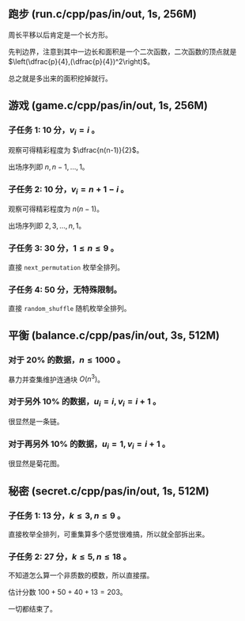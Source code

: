 ## 跑步 (run.c/cpp/pas/in/out, 1s, 256M)

周长平移以后肯定是一个长方形。

先判边界，注意到其中一边长和面积是一个二次函数，二次函数的顶点就是 $\left(\dfrac{p}{4},(\dfrac{p}{4})^2\right)$。

总之就是多出来的面积挖掉就行。

## 游戏 (game.c/cpp/pas/in/out, 1s, 256M)

### 子任务 1: $10$ 分，$v_i=i$ 。

观察可得精彩程度为 $\dfrac{n(n-1)}{2}$。

出场序列即 $n,n-1,\dots,1$。

### 子任务 2: $10$ 分，$v_i=n+1-i$ 。

观察可得精彩程度为 $n(n-1)$。

出场序列即 $2,3,\dots,n,1$。

### 子任务 3: $30$ 分，$1 \le n \le 9$ 。

直接 `next_permutation` 枚举全排列。

### 子任务 4: $50$ 分，无特殊限制。

直接 `random_shuffle` 随机枚举全排列。

## 平衡 (balance.c/cpp/pas/in/out, 3s, 512M)

### 对于 $20\%$ 的数据，$n\le1000$ 。

暴力并查集维护连通块 $O(n^3)$。

### 对于另外 $10\%$ 的数据，$u_i=i,v_i=i+1$ 。

很显然是一条链。

### 对于再另外 $10\%$ 的数据，$u_i=1,v_i=i+1$ 。

很显然是菊花图。

## 秘密 (secret.c/cpp/pas/in/out, 1s, 512M)

### 子任务 1: $13$ 分，$k \le 3,n \le 9$ 。

直接枚举全排列，可重集算多个感觉很难搞，所以就全部拆出来。

### 子任务 2: $27$ 分，$k \le 5,n \le 18$ 。

不知道怎么算一个非质数的模数，所以直接摆。

估计分数 $100+50+40+13=203$。

一切都结束了。